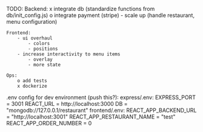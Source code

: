 TODO:
    Backend:
        x integrate db (standardize functions from db/init_config.js)
        o integrate payment (stripe)
        - scale up (handle restaurant, menu configuration)

    Frontend:
        - ui overhaul
            - colors
            - positions
        - increase interactivity to menu items
            - overlay
            - more state

    Ops:
        o add tests
        x dockerize

.env config for dev environment (push this?):
    express/.env:
        EXPRESS_PORT = 3001
        REACT_URL = http://localhost:3000
        DB = "mongodb://127.0.0.1/restaurant"
    frontend/.env:
        REACT_APP_BACKEND_URL = "http://localhost:3001"
        REACT_APP_RESTAURANT_NAME = "test"
        REACT_APP_ORDER_NUMBER = 0